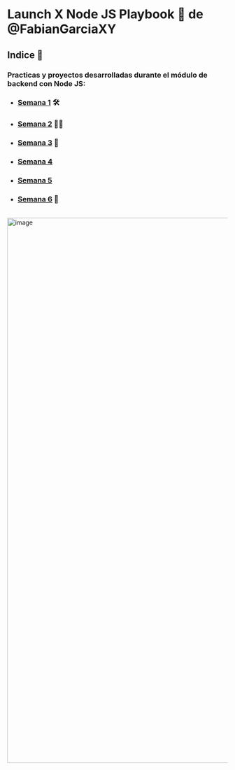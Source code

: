 # Launch X Node JS Playbook 🚀 de @FabianGarciaXY

## **Indice**  📎

### Practicas y proyectos desarrolladas durante el módulo de backend con Node JS:

* ### [Semana 1](./weekly_mission_1/readme.md) 🛠️
* ### [Semana 2](./weekly_mission_2/readme.md) 🧑‍🚀
* ### [Semana 3]() 🧪
* ### [Semana 4]()
* ### [Semana 5]()
* ### [Semana 6]() 🥇
  
<br>

<img width="1247" alt="image" src="https://user-images.githubusercontent.com/17634377/159151704-8949639b-ae5f-405a-a8b8-8d97f3f150cd.png">
<br><br>

